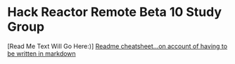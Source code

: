 # Hack Reactor Remote Beta 10 Study Group
[Read Me Text Will Go Here:)]
[Readme cheatsheet...on account of having to be written in markdown](https://github.com/adam-p/markdown-here/wiki/Markdown-Cheatsheet)

